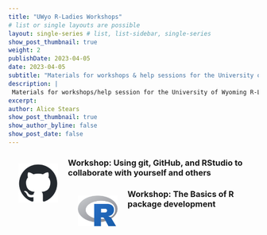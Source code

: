 ```yaml
---
title: "UWyo R-Ladies Workshops"
# list or single layouts are possible
layout: single-series # list, list-sidebar, single-series
show_post_thumbnail: true
weight: 2
publishDate: 2023-04-05
date: 2023-04-05
subtitle: "Materials for workshops & help sessions for the University of Wyoming R-Ladies group."
description: |
 Materials for workshops/help session for the University of Wyoming R-Ladies group..
excerpt: 
author: Alice Stears
show_post_thumbnail: true
show_author_byline: false
show_post_date: false
---
```

[<img src="github-mark.png"
    style="max-width: 80px; margin: 20px; float: left">](http://www.astearsresearch.com/collection/rladiesworkshops/01-github/) 
### Workshop: Using git, GitHub, and RStudio to collaborate with yourself and others

[<img src="R_logo.svg.png"
    style="max-width: 80px; margin: 20px; float: left">](http://www.astearsresearch.com/collection/rladiesworkshops/02-PackageDev/) 
### Workshop: The Basics of R package development


